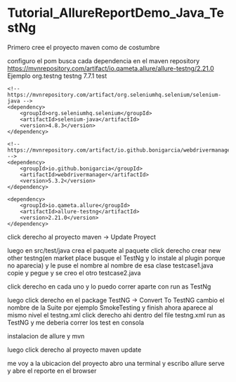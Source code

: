 # Tutorial_AllureReportDemo_Java_TestNg


Primero cree el proyecto maven como de costumbre 

configuro el pom 
busca cada dependencia en el maven repository
https://mvnrepository.com/artifact/io.qameta.allure/allure-testng/2.21.0
Ejemplo
	  <!-- https://mvnrepository.com/artifact/org.testng/testng -->
	<dependency>
	    <groupId>org.testng</groupId>
	    <artifactId>testng</artifactId>
	    <version>7.7.1</version>
	    <scope>test</scope>
	</dependency>
	
	<!-- https://mvnrepository.com/artifact/org.seleniumhq.selenium/selenium-java -->
	<dependency>
	    <groupId>org.seleniumhq.selenium</groupId>
	    <artifactId>selenium-java</artifactId>
	    <version>4.8.3</version>
	</dependency>
	
	<!-- https://mvnrepository.com/artifact/io.github.bonigarcia/webdrivermanager -->
	<dependency>
	    <groupId>io.github.bonigarcia</groupId>
	    <artifactId>webdrivermanager</artifactId>
	    <version>5.3.2</version>
	</dependency>

<!-- https://mvnrepository.com/artifact/io.qameta.allure/allure-testng -->
	<dependency>
	    <groupId>io.qameta.allure</groupId>
	    <artifactId>allure-testng</artifactId>
	    <version>2.21.0</version>
	</dependency>
	
	
click derecho al proyecto maven -> Update Proyect	
	
luego en src/test/java 
crea el paquete 
al paquete click derecho crear new other testng(en market place busque el TestNg y lo instale al plugin porque no aparecia) y le puse el nombre al nombre de esa clase testcase1.java
copie y pegue y se creo el otro testcase2.java

click derecho en cada uno y lo puedo correr aparte 
con run as TestNg

luego click derecho en el package TestNG -> Convert To TestNG
cambio el nombre de la Suite 
por ejemplo SmokeTesting y finish 
ahora aparece al mismo nivel el testng.xml
click derecho ahi dentro del file  testng.xml run as TestNG
y me deberia correr los test en consola 

instalacion de allure y mvn 

luego click derecho al proyecto maven update 


me voy a la ubicacion del proyecto abro una terminal y escribo 
allure serve
y  abre el reporte en el browser